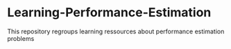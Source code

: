 # Learning-Performance-Estimation
This repository regroups learning ressources about performance estimation problems 
